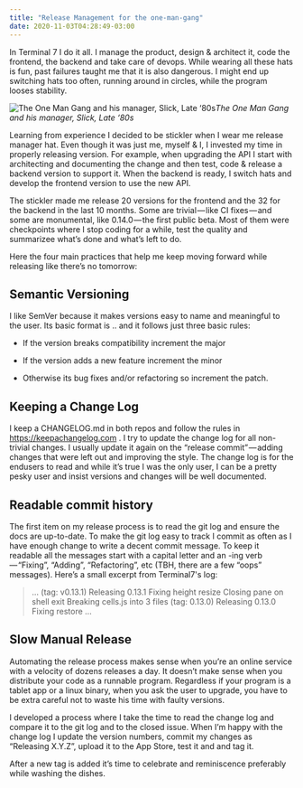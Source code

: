 ```yaml
---
title: "Release Management for the one-man-gang"
date: 2020-11-03T04:28:49-03:00
---
```


In Terminal 7 I do it all. I manage the product, design & architect it, code the frontend, the backend and take care of devops. While wearing all these hats is fun, past failures taught me that it is also dangerous. I might end up switching hats too often, running around in circles, while the program looses stability.

![The One Man Gang and his manager, Slick, Late ‘80s](https://cdn-images-1.medium.com/max/3610/1*752fMAdq9isa9kfR_TZy2A@2x.jpeg)*The One Man Gang and his manager, Slick, Late ‘80s*

Learning from experience I decided to be stickler when I wear me release manager hat. Even though it was just me, myself & I, I invested my time in properly releasing version. For example, when upgrading the API I start with architecting and documenting the change and then test, code & release a backend version to support it. When the backend is ready, I switch hats and develop the frontend version to use the new API.

The stickler made me release 20 versions for the frontend and the 32 for the backend in the last 10 months. Some are trivial — like CI fixes — and some are monumental, like 0.14.0 — the first public beta. Most of them were checkpoints where I stop coding for a while, test the quality and summarizee what’s done and what’s left to do.

Here the four main practices that help me keep moving forward while releasing like there’s no tomorrow:

## Semantic Versioning

I like SemVer because it makes versions easy to name and meaningful to the user. Its basic format is <major>.<minor>.<patch> and it follows just three basic rules:

* If the version breaks compatibility increment the major

* If the version adds a new feature increment the minor

* Otherwise its bug fixes and/or refactoring so increment the patch.

## Keeping a Change Log

I keep a CHANGELOG.md in both repos and follow the rules in https://keepachangelog.com . I try to update the change log for all non-trivial changes. I usually update it again on the “release commit” — adding changes that were left out and improving the style. The change log is for the endusers to read and while it’s true I was the only user, I can be a pretty pesky user and insist versions and changes will be well documented.

## Readable commit history

The first item on my release process is to read the git log and ensure the docs are up-to-date. To make the git log easy to track I commit as often as I have enough change to write a decent commit message. To keep it readable all the messages start with a capital letter and an -ing verb — “Fixing”, “Adding”, “Refactoring”, etc (TBH, there are a few “oops” messages). Here’s a small excerpt from Terminal7's log:
> …
> (tag: v0.13.1) Releasing 0.13.1
> Fixing height resize
> Closing pane on shell exit
> Breaking cells.js into 3 files
> (tag: 0.13.0) Releasing 0.13.0
> Fixing restore
> …

## Slow Manual Release

Automating the release process makes sense when you’re an online service with a velocity of dozens releases a day. It doesn’t make sense when you distribute your code as a runnable program. Regardless if your program is a tablet app or a linux binary, when you ask the user to upgrade, you have to be extra careful not to waste his time with faulty versions.

I developed a process where I take the time to read the change log and compare it to the git log and to the closed issue. When I’m happy with the change log I update the version numbers, commit my changes as “Releasing X.Y.Z”, upload it to the App Store, test it and and tag it.

After a new tag is added it’s time to celebrate and reminiscence preferably while washing the dishes.
